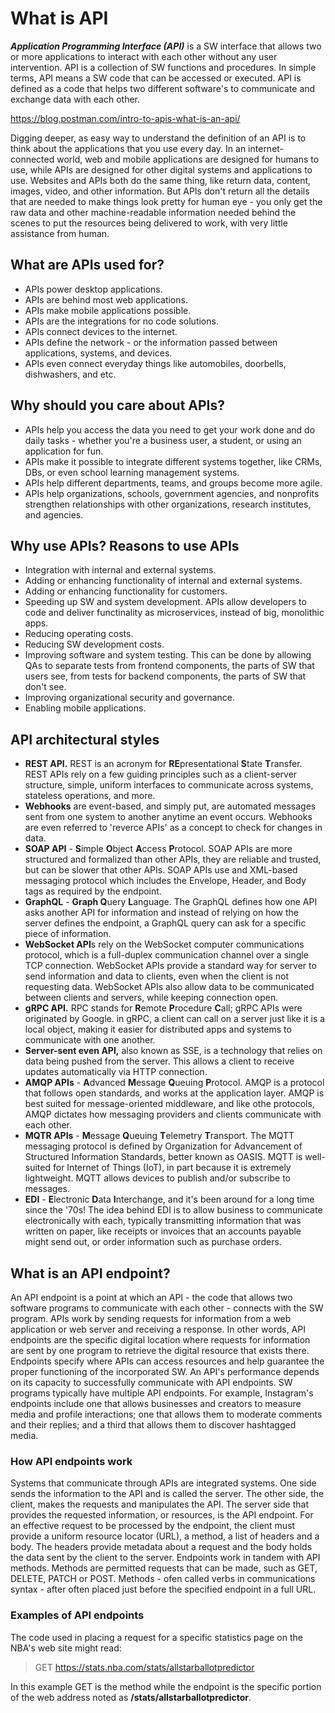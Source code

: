 # What is API

***Application Programming Interface (API)*** is a SW interface that allows two or more applications to interact with each other without any user intervention. API is a collection of SW functions and procedures. In simple terms, API means a SW code that can be accessed or executed. API is defined as a code that helps two different software's to communicate and exchange data with each other.

https://blog.postman.com/intro-to-apis-what-is-an-api/

Digging deeper, as easy way to understand the definition of an API is to think about the applications that you use every day. In an internet-connected world, web and mobile applications are designed for humans to use, while APIs are designed for other digital systems and applications to use. Websites and APIs both do the same thing, like return data, content, images, video, and other information. But APIs don't return all the details that are needed to make things look pretty for human eye - you only get the raw data and other machine-readable information needed behind the scenes to put the resources being delivered to work, with very little assistance from human.


## What are APIs used for?
- APIs power desktop applications.
- APIs are behind most web applications.
- APIs make mobile applications possible.
- APIs are the integrations for no code solutions.
- APIs connect devices to the internet.
- APIs define the network - or the information passed between applications, systems, and devices.
- APIs even connect everyday things like automobiles, doorbells, dishwashers, and etc.


## Why should you care about APIs?
- APIs help you access the data you need to get your work done and do daily tasks - whether you're a business user, a student, or using an application for fun.
- APIs make it possible to integrate different systems together, like CRMs, DBs, or even school learning management systems.
- APIs help different departments, teams, and groups become more agile.
- APIs help organizations, schools, government agencies, and nonprofits strengthen relationships with other organizations, research institutes, and agencies.


## Why use APIs? Reasons to use APIs
- Integration with internal and external systems.
- Adding or enhancing functionality of internal and external systems.
- Adding or enhancing functionality for customers.
- Speeding up SW and system development. APIs allow developers to code and deliver functinality as microservices, instead of big, monolithic apps.
- Reducing operating costs. 
- Reducing SW development costs.
- Improving software and system testing. This can be done by allowing QAs to separate tests from frontend components, the parts of SW that users see, from tests for backend components, the parts of SW that don't see.
- Improving organizational security and governance.
- Enabling mobile applications. 


## API architectural styles
- **REST API.** REST is an acronym for **RE**presentational **S**tate **T**ransfer. REST APIs rely on a few guiding principles such as a client-server structure, simple, uniform interfaces to communicate across systems, stateless operations, and more.
- **Webhooks** are event-based, and simply put, are automated messages sent from one system to another anytime an event occurs. Webhooks are even referred to 'reverce APIs' as a concept to check for changes in data.
- **SOAP API** - **S**imple **O**bject **A**ccess **P**rotocol. SOAP APIs are more structured and formalized than other APIs, they are reliable and trusted, but can be slower that other APIs. SOAP APIs use and XML-based messaging protocol which includes the Envelope, Header, and Body tags as required by the endpoint.
- **GraphQL** - **Graph Q**uery **L**anguage. The GraphQL defines how one API asks another API for information and instead of relying on how the server defines the endpoint, a GraphQL query can ask for a specific piece of information.
- **WebSocket API**s rely on the WebSocket computer communications protocol, which is a full-duplex communication channel over a single TCP connection. WebSocket APIs provide a standard way for server to send information and data to clients, even when the client is not requesting data. WebSocket APIs also allow data to be communicated between clients and servers, while keeping connection open.
- **gRPC API.** RPC stands for **R**emote **P**rocedure **C**all; gRPC APIs were originated by Google. in gRPC, a client can call on a server just like it is a local object, making it easier for distributed apps and systems to communicate with one another.
- **Server-sent even API,** also known as SSE, is a technology that relies on data being pushed from the server. This allows a client to receive updates automatically via HTTP connection.
- **AMQP APIs** - **A**dvanced **M**essage **Q**ueuing **P**rotocol. AMQP is a protocol that follows open standards, and works at the application layer. AMQP is best suited for message-oriented middleware, and like othe protocols, AMQP dictates how messaging providers and clients communicate with each other.
- **MQTR APIs** - **M**essage **Q**ueuing **T**elemetry **T**ransport. The MQTT messaging protocol is defined by Organization for Advancement of Structured Information Standards, better known  as OASIS. MQTT is well-suited for Internet of Things (IoT), in part because it is extremely lightweight. MQTT allows devices to publish and/or subscribe to messages.
- **EDI** - **E**lectronic **D**ata **I**nterchange, and it's been around for a long time since the '70s! The idea behind EDI is to allow business to communicate electronically with each, typically transmitting information that was written on paper, like receipts or invoices that an accounts payable might send out, or order information such as purchase orders.


## What is an API endpoint?
An API endpoint is a point at which an API - the code that allows two software programs to communicate with each other - connects with the SW program. APIs work by sending requests for information from a web application or web server and receiving a response.
In other words, API endpoints are the specific digital location where requests for information are sent by one program to retrieve the digital resource that exists there. Endpoints specify where APIs can access resources and help guarantee the proper functioning of the incorporated SW. An API's performance depends on its capacity to successfully communicate with API endpoints.
SW programs typically have multiple API endpoints. For example, Instagram's endpoints include one that allows businesses and creators to measure media and profile interactions; one that allows them to moderate comments and their replies; and a third that allows them to discover hashtagged media.

### How API endpoints work
Systems that communicate through APIs are integrated systems. One side sends the information to the API and is called the server. The other side, the client, makes the requests and manipulates the API. The server side that provides the requested information, or resources, is the API endpoint.
For an effective request to be processed by the endpoint, the client must provide a uniform resource locator (URL), a method, a list of headers and a body.
The headers provide metadata about a request and the body holds the data sent by the client to the server.
Endpoints work in tandem with API methods. Methods are permitted requests that can be made, such as GET, DELETE, PATCH or POST. Methods - ofen called verbs in communications syntax - after often placed just before the specified endpoint in a full URL.

### Examples of API endpoints
The code used in placing a request for a specific statistics page on the NBA's web site might read:
> GET https://stats.nba.com/stats/allstarballotpredictor

In this example GET is the method while the endpoint is the specific portion of the web address noted as **/stats/allstarballotpredictor**. 